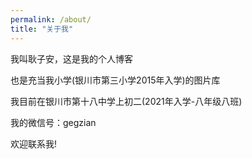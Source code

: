 ```yaml
---
permalink: /about/
title: "关于我"
---
```

我叫耿子安，这是我的个人博客

也是充当我小学(银川市第三小学2015年入学)的图片库

我目前在银川市第十八中学上初二(2021年入学-八年级八班)

我的微信号：gegzian

欢迎联系我!
